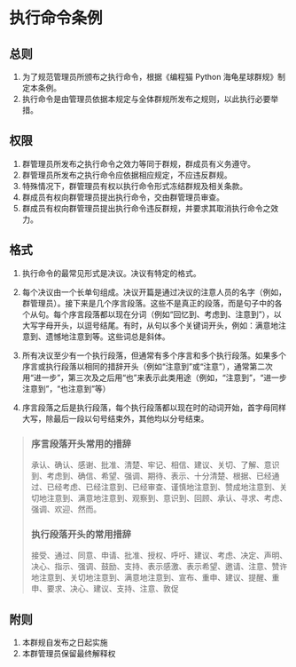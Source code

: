 # 执行命令条例

## 总则

1. 为了规范管理员所颁布之执行命令，根据《编程猫 Python 海龟星球群规》制定本条例。
2. 执行命令是由管理员依据本规定与全体群规所发布之规则，以此执行必要举措。

## 权限

1. 群管理员所发布之执行命令之效力等同于群规，群成员有义务遵守。
2. 群管理员所发布之执行命令应依据相应规定，不应违反群规。
3. 特殊情况下，群管理员有权以执行命令形式冻结群规及相关条款。
4. 群成员有权向群管理员提出执行命令，交由群管理员审查。
5. 群成员有权向群管理员提出执行命令违反群规，并要求其取消执行命令之效力。

## 格式

1. 执行命令的最常见形式是决议。决议有特定的格式。

2. 每个决议由一个长单句组成。决议开篇是通过决议的注意人员的名字（例如，群管理员）。接下来是几个序言段落。这些不是真正的段落，而是句子中的各个从句。每个序言段落都以现在分词（例如“回忆到、考虑到、注意到”），以大写字母开头，以逗号结尾。有时，从句以多个关键词开头，例如：满意地注意到、遗憾地注意到等。这些词总是斜体。

3. 所有决议至少有一个执行段落，但通常有多个序言和多个执行段落。如果多个序言或执行段落以相同的措辞开头（例如“注意到”或“注意”），通常第二次用“进一步”，第三次及之后用“也”来表示此类用途（例如，“注意到”，“进一步注意到”，“也注意到”等）

4. 序言段落之后是执行段落，每个执行段落都以现在时的动词开始，首字母同样大写，除最后一段以句号结束外，其他均以分号结束。

> ### 序言段落开头常用的措辞
>
> 承认、确认、感谢、批准、清楚、牢记、相信、建议、关切、了解、意识到、考虑到、确信、希望、强调、期待、表示、十分清楚、根据、已经通过、已经考虑、已经注意到、已经审查、谨慎地注意到、赞成地注意到、关切地注意到、满意地注意到、观察到、意识到、回顾、承认、寻求、考虑、强调、欢迎、然而。
>
> ### 执行段落开头的常用措辞
>
> 接受、通过、同意、申请、批准、授权、呼吁、建议、考虑、决定、声明、决心、指示、强调、鼓励、支持、表示感激、表示希望、邀请、注意、赞许地注意到、关切地注意到、满意地注意到、宣布、重申、建议、提醒、重申、要求、决心、建议、支持、注意、敦促

## 附则

1. 本群规自发布之日起实施
2. 本群管理员保留最终解释权
